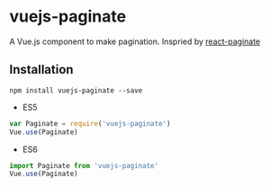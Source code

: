# vuejs-paginate
A Vue.js component to make pagination.
Inspried by [react-paginate](https://github.com/AdeleD/react-paginate)

## Installation

```
npm install vuejs-paginate --save
```

- ES5
```js
var Paginate = require('vuejs-paginate')
Vue.use(Paginate)
```

- ES6
```js
import Paginate from 'vuejs-paginate'
Vue.use(Paginate)
```
